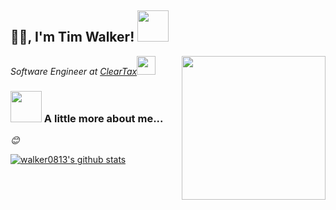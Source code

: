 <h2>🙏🏻, I'm Tim Walker! <img src="https://media.giphy.com/media/12oufCB0MyZ1Go/giphy.gif" width="50"></h2>
<img align='right' src="https://media.giphy.com/media/M9gbBd9nbDrOTu1Mqx/giphy.gif" width="230">
<p><em>Software Engineer at <a href="http://www.cleartax.in">ClearTax</a><img src="https://media.giphy.com/media/WUlplcMpOCEmTGBtBW/giphy.gif" width="30"> 
</em></p>

### <img src="https://media.giphy.com/media/VgCDAzcKvsR6OM0uWg/giphy.gif" width="50"> A little more about me...  

<em>😊</em>

<!--
**社区主页**  


[![Bilibili](https://img.shields.io/badge/dynamic/json?labelColor=FE7398&logo=bilibili&logoColor=white&label=哔哩哔哩&color=00aeec&query=%24.data.totalSubs&url=https%3A%2F%2Fapi.spencerwoo.com%2Fsubstats%2F%3Fsource%3Dbilibili%26queryKey%3D26995758)](https://space.bilibili.com/26995758) -->
<!-- [![Github Stars](https://img.shields.io/github/stars/shengxinjing?color=faf408&label=Github%20Star&logo=github)](https://github.com/shengxinjing) -->
<!-- - [知乎](https://www.zhihu.com/people/woniuppp)-->

[![walker0813's github stats](https://github-readme-stats.vercel.app/api?username=walker0813)](https://github.com/anuraghazra/github-readme-stats)
<!--
<img height="150" src="https://cdn.jsdelivr.net/gh/shengxinjing/static/wechat.jpg" />

**shengxinjing/shengxinjing** is a ✨ _special_ ✨ repository because its `README.md` (this file) appears on your GitHub profile.

Here are some ideas to get you started:

- 🔭 I’m currently working on ...
- 🌱 I’m currently learning ...
- 👯 I’m looking to collaborate on ...
- 🤔 I’m looking for help with ...
- 💬 Ask me about ...
- 📫 How to reach me: ...
- 😄 Pronouns: ...
- ⚡ Fun fact: ...
-->


<!--END_SECTION:waka-->

